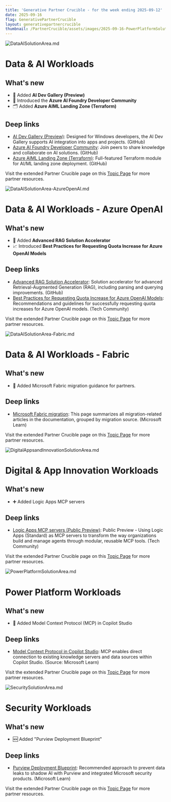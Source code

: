 ```yaml
---
title: 'Generative Partner Crucible - for the week ending 2025-09-12'
date: 2025-09-16
flag: GenerativePartnerCrucible
layout: generativepartnercrucible
thumbnail: /PartnerCrucible/assets/images/2025-09-16-PowerPlatformSolutionArea.md-image.png
---
```


![ DataAISolutionArea.md ]( /PartnerCrucible/assets/images/2025-09-16-DataAISolutionArea.md-image.png )

# Data & AI Workloads

## What's new

- 🚀 Added **AI Dev Gallery (Preview)** 
- 🤝 Introduced the **Azure AI Foundry Developer Community** 
- 🗂️ Added **Azure AIML Landing Zone (Terraform)**

## Deep links

- [AI Dev Gallery (Preview)](https://github.com/microsoft/ai-dev-gallery/): Designed for Windows developers, the AI Dev Gallery supports AI integration into apps and projects. (GitHub)
- [Azure AI Foundry Developer Community](https://github.com/azure-ai-foundry/discussions): Join peers to share knowledge and collaborate on AI solutions. (GitHub)
- [Azure AIML Landing Zone (Terraform)](https://github.com/Azure/terraform-azurerm-avm-ptn-aiml-landing-zone): Full-featured Terraform module for AI/ML landing zone deployment. (GitHub)

Visit the extended Partner Crucible page on this [Topic Page](https://lagimik.github.io/PartnerCrucible/DataAISolutionArea) for more partner resources.

![ DataAISolutionArea-AzureOpenAI.md ]( /PartnerCrucible/assets/images/2025-09-16-DataAISolutionArea-AzureOpenAI.md-image.png )

# Data & AI Workloads - Azure OpenAI

## What's new

- 🚀 Added **Advanced RAG Solution Accelerator**
- 📈 Introduced **Best Practices for Requesting Quota Increase for Azure OpenAI Models**

## Deep links

- [Advanced RAG Solution Accelerator](https://github.com/Azure-Samples/openai/tree/main/Solution_Accelerators/Advanced_RAG): Solution accelerator for advanced Retrieval-Augmented Generation (RAG), including parsing and querying improvements. (GitHub)
- [Best Practices for Requesting Quota Increase for Azure OpenAI Models](https://techcommunity.microsoft.com/blog/azure-ai-foundry-blog/bv-for-azure-openai-models/4397533): Recommendations and guidelines for successfully requesting quota increases for Azure OpenAI models. (Tech Community)

Visit the extended Partner Crucible page on this [Topic Page](https://lagimik.github.io/PartnerCrucible/DataAISolutionArea-AzureOpenAI) for more partner resources.

![ DataAISolutionArea-Fabric.md ]( /PartnerCrucible/assets/images/2025-09-16-DataAISolutionArea-Fabric.md-image.png )

# Data & AI Workloads - Fabric

## What's new

- 🚀 Added Microsoft Fabric migration guidance for partners.

## Deep links

- [Microsoft Fabric migration](https://learn.microsoft.com/en-ca/fabric/fundamentals/migration): This page summarizes all migration-related articles in the documentation, grouped by migration source. (Microsoft Learn)

Visit the extended Partner Crucible page on this [Topic Page](https://lagimik.github.io/PartnerCrucible/DataAISolutionArea-Fabric) for more partner resources.



![ DigitalAppsandInnovationSolutionArea.md ]( /PartnerCrucible/assets/images/2025-09-16-DigitalAppsandInnovationSolutionArea.md-image.png )

# Digital & App Innovation Workloads
## What's new

- ➕ Added Logic Apps MCP servers

## Deep links

- [Logic Apps MCP servers (Public Preview)](https://techcommunity.microsoft.com/blog/integrationsonazureblog/introducing-logic-apps-mcp-servers-public-preview/4450419): Public Preview - Using Logic Apps (Standard) as MCP servers to transform the way organizations build and manage agents through modular, reusable MCP tools. (Tech Community)

Visit the extended Partner Crucible page on this [Topic Page](https://lagimik.github.io/PartnerCrucible/DigitalAppsandInnovationSolutionArea) for more partner resources.

![ PowerPlatformSolutionArea.md ]( /PartnerCrucible/assets/images/2025-09-16-PowerPlatformSolutionArea.md-image.png )

# Power Platform Workloads

## What's new

- 🚀 Added Model Context Protocol (MCP) in Copilot Studio

## Deep links

- [Model Context Protocol in Copilot Studio](https://learn.microsoft.com/en-us/microsoft-copilot-studio/agent-extend-action-mcp): MCP enables direct connection to existing knowledge servers and data sources within Copilot Studio. (Source: Microsoft Learn)

Visit the extended Partner Crucible page on this [Topic Page](https://lagimik.github.io/PartnerCrucible/PowerPlatformSolutionArea) for more partner resources.

![ SecuritySolutionArea.md ]( /PartnerCrucible/assets/images/2025-09-16-SecuritySolutionArea.md-image.png )

# Security Workloads

## What's new

- 🆕 Added "Purview Deployment Blueprint"

## Deep links

- [Purview Deployment Blueprint](https://learn.microsoft.com/en-ca/purview/deploymentmodels/depmod-data-leak-shadow-ai-intro): Recommended approach to prevent data leaks to shadow AI with Purview and integrated Microsoft security products. (Microsoft Learn)

Visit the extended Partner Crucible page on this [Topic Page](https://lagimik.github.io/PartnerCrucible/SecuritySolutionArea) for more partner resources.

